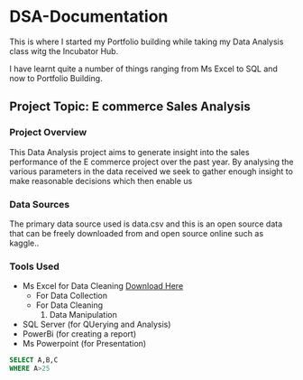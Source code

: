 # DSA-Documentation
This is where I started my Portfolio building while taking my Data Analysis class witg the Incubator Hub.

I have learnt quite a number of things ranging from Ms Excel to SQL and now to Portfolio Building.

## Project Topic: E commerce Sales Analysis

### Project Overview
This Data Analysis project aims to generate insight into the sales performance of the E commerce project over the past year. By analysing the various parameters in the data received we seek to gather enough insight to make reasonable decisions which then enable us 

### Data Sources
The primary data source used is data.csv and this is an open source data that can be freely downloaded from and open source online such as kaggle..

### Tools Used
- Ms Excel for Data Cleaning [Download Here](www.microsoft.com)
    - For Data Collection
    - For Data Cleaning
        1. Data Manipulation
- SQL Server (for QUerying and Analysis)
- PowerBi (for creating a report)
- Ms Powerpoint (for Presentation)

``` SQL
SELECT A,B,C
WHERE A>25
```
